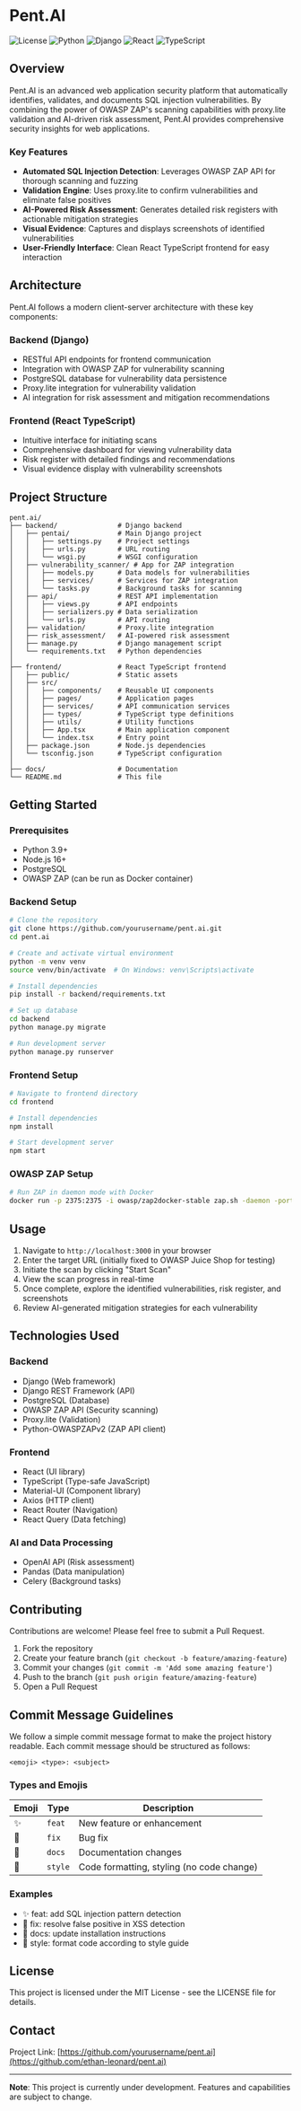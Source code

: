 # Pent.AI

![License](https://img.shields.io/badge/license-MIT-blue.svg) ![Python](https://img.shields.io/badge/python-3.9+-green.svg) ![Django](https://img.shields.io/badge/django-4.2+-green.svg) ![React](https://img.shields.io/badge/react-18.0+-61DAFB.svg) ![TypeScript](https://img.shields.io/badge/typescript-4.9+-blue.svg)

## Overview

Pent.AI is an advanced web application security platform that automatically identifies, validates, and documents SQL injection vulnerabilities. By combining the power of OWASP ZAP's scanning capabilities with proxy.lite validation and AI-driven risk assessment, Pent.AI provides comprehensive security insights for web applications.

### Key Features

- **Automated SQL Injection Detection**: Leverages OWASP ZAP API for thorough scanning and fuzzing  
- **Validation Engine**: Uses proxy.lite to confirm vulnerabilities and eliminate false positives  
- **AI-Powered Risk Assessment**: Generates detailed risk registers with actionable mitigation strategies  
- **Visual Evidence**: Captures and displays screenshots of identified vulnerabilities  
- **User-Friendly Interface**: Clean React TypeScript frontend for easy interaction  

## Architecture

Pent.AI follows a modern client-server architecture with these key components:

### Backend (Django)

- RESTful API endpoints for frontend communication  
- Integration with OWASP ZAP for vulnerability scanning  
- PostgreSQL database for vulnerability data persistence  
- Proxy.lite integration for vulnerability validation  
- AI integration for risk assessment and mitigation recommendations  

### Frontend (React TypeScript)

- Intuitive interface for initiating scans  
- Comprehensive dashboard for viewing vulnerability data  
- Risk register with detailed findings and recommendations  
- Visual evidence display with vulnerability screenshots  

## Project Structure

```plaintext
pent.ai/
├── backend/               # Django backend
│   ├── pentai/            # Main Django project
│   │   ├── settings.py    # Project settings
│   │   ├── urls.py        # URL routing
│   │   └── wsgi.py        # WSGI configuration
│   ├── vulnerability_scanner/ # App for ZAP integration
│   │   ├── models.py      # Data models for vulnerabilities
│   │   ├── services/      # Services for ZAP integration
│   │   └── tasks.py       # Background tasks for scanning
│   ├── api/               # REST API implementation
│   │   ├── views.py       # API endpoints
│   │   ├── serializers.py # Data serialization
│   │   └── urls.py        # API routing
│   ├── validation/        # Proxy.lite integration
│   ├── risk_assessment/   # AI-powered risk assessment
│   ├── manage.py          # Django management script
│   └── requirements.txt   # Python dependencies
│
├── frontend/              # React TypeScript frontend
│   ├── public/            # Static assets
│   ├── src/
│   │   ├── components/    # Reusable UI components
│   │   ├── pages/         # Application pages
│   │   ├── services/      # API communication services
│   │   ├── types/         # TypeScript type definitions
│   │   ├── utils/         # Utility functions
│   │   ├── App.tsx        # Main application component
│   │   └── index.tsx      # Entry point
│   ├── package.json       # Node.js dependencies
│   └── tsconfig.json      # TypeScript configuration
│
├── docs/                  # Documentation
└── README.md              # This file
```

## Getting Started

### Prerequisites

- Python 3.9+  
- Node.js 16+  
- PostgreSQL  
- OWASP ZAP (can be run as Docker container)  

### Backend Setup

```bash
# Clone the repository
git clone https://github.com/yourusername/pent.ai.git
cd pent.ai

# Create and activate virtual environment
python -m venv venv
source venv/bin/activate  # On Windows: venv\Scripts\activate

# Install dependencies
pip install -r backend/requirements.txt

# Set up database
cd backend
python manage.py migrate

# Run development server
python manage.py runserver
```

### Frontend Setup

```bash
# Navigate to frontend directory
cd frontend

# Install dependencies
npm install

# Start development server
npm start
```

### OWASP ZAP Setup

```bash
# Run ZAP in daemon mode with Docker
docker run -p 2375:2375 -i owasp/zap2docker-stable zap.sh -daemon -port 2375 -host 0.0.0.0 -config api.disablekey=true
```

## Usage

1. Navigate to `http://localhost:3000` in your browser  
2. Enter the target URL (initially fixed to OWASP Juice Shop for testing)  
3. Initiate the scan by clicking "Start Scan"  
4. View the scan progress in real-time  
5. Once complete, explore the identified vulnerabilities, risk register, and screenshots  
6. Review AI-generated mitigation strategies for each vulnerability  


## Technologies Used

### Backend
- Django (Web framework)  
- Django REST Framework (API)  
- PostgreSQL (Database)  
- OWASP ZAP API (Security scanning)  
- Proxy.lite (Validation)  
- Python-OWASPZAPv2 (ZAP API client)  

### Frontend
- React (UI library)  
- TypeScript (Type-safe JavaScript)  
- Material-UI (Component library)  
- Axios (HTTP client)  
- React Router (Navigation)  
- React Query (Data fetching)  

### AI and Data Processing
- OpenAI API (Risk assessment)  
- Pandas (Data manipulation)  
- Celery (Background tasks)  

## Contributing

Contributions are welcome! Please feel free to submit a Pull Request.

1. Fork the repository  
2. Create your feature branch (`git checkout -b feature/amazing-feature`)  
3. Commit your changes (`git commit -m 'Add some amazing feature'`)  
4. Push to the branch (`git push origin feature/amazing-feature`)  
5. Open a Pull Request  

## Commit Message Guidelines

We follow a simple commit message format to make the project history readable. Each commit message should be structured as follows:

`<emoji> <type>: <subject>`

### Types and Emojis

| Emoji | Type | Description |
|-------|------|-------------|
| ✨ | `feat` | New feature or enhancement |
| 🐛 | `fix` | Bug fix |
| 📝 | `docs` | Documentation changes |
| 💄 | `style` | Code formatting, styling (no code change) |

### Examples

- ✨ feat: add SQL injection pattern detection
- 🐛 fix: resolve false positive in XSS detection
- 📝 docs: update installation instructions
- 💄 style: format code according to style guide

## License

This project is licensed under the MIT License - see the LICENSE file for details.

## Contact

Project Link: [https://github.com/yourusername/pent.ai](https://github.com/ethan-leonard/pent.ai)

---

**Note**: This project is currently under development. Features and capabilities are subject to change.